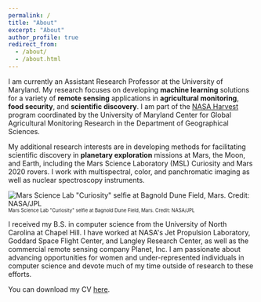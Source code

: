 ```yaml
---
permalink: /
title: "About"
excerpt: "About"
author_profile: true
redirect_from: 
  - /about/
  - /about.html
---
```


I am currently an Assistant Research Professor at the University of Maryland. My research focuses on developing **machine learning** solutions for a variety of **remote sensing** applications in **agricultural monitoring**, **food security**, and **scientific discovery**. I am part of the [NASA Harvest](https://nasaharvest.org/) program coordinated by the University of Maryland Center for Global Agricultural Monitoring Research in the Department of Geographical Sciences.

My additional research interests are in developing methods for facilitating scientific discovery in **planetary exploration** missions at Mars, the Moon, and Earth, including the Mars Science Laboratory (MSL) Curiosity and Mars 2020 rovers. I work with multispectral, color, and panchromatic imaging as well as nuclear spectroscopy instruments. 

![Mars Science Lab "Curiosity" selfie at Bagnold Dune Field, Mars. Credit: NASA/JPL](http://hannah-rae.github.io/images/msl-selfie.jpg)
<br><sub><sup>Mars Science Lab "Curiosity" selfie at Bagnold Dune Field, Mars. Credit: NASA/JPL</sup></sub>

I received my B.S. in computer science from the University of North Carolina at Chapel Hill. I have worked at NASA's Jet Propulsion Laboratory, Goddard Space Flight Center, and Langley Research Center, as well as the commercial remote sensing company Planet, Inc. I am passionate about advancing opportunities for women and under-represented individuals in computer science and devote much of my time outside of research to these efforts. 

You can download my CV [here](http://hannah-rae.github.io/files/Kerner_Hannah_CV.pdf).